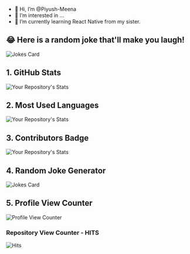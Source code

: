 - 👋 Hi, I’m @Piyush-Meena
- 👀 I’m interested in ...
- 🌱 I’m currently learning React Native from my sister.
## 😂 Here is a random joke that'll make you laugh!
![Jokes Card](https://readme-jokes.vercel.app/api)


<!---
Piyush-Meena/Piyush-Meena is a ✨ special ✨ repository because its `README.md` (this file) appears on your GitHub profile.
You can click the Preview link to take a look at your changes.
--->



## 1. GitHub Stats
![Your Repository's Stats](https://github-readme-stats.vercel.app/api?username=Piyush-Meena&show_icons=true)
## 2. Most Used Languages
![Your Repository's Stats](https://github-readme-stats.vercel.app/api/top-langs/?username=Piyush-Meena&theme=blue-green)
## 3. Contributors Badge
![Your Repository's Stats](https://contrib.rocks/image?repo=Piyush-Meena/Python)
## 4. Random Joke Generator
![Jokes Card](https://readme-jokes.vercel.app/api)
## 5. Profile View Counter
![Profile View Counter](https://komarev.com/ghpvc/?username=Piyush-Meena)
### Repository View Counter - HITS
![Hits](https://hitcounter.pythonanywhere.com/count/tag.svg?url=https://github.com/Piyush-Meena/Python)
